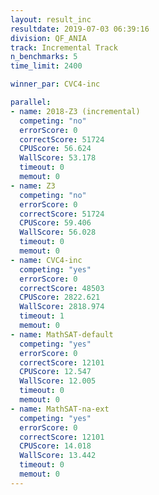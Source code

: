 ```yaml
---
layout: result_inc
resultdate: 2019-07-03 06:39:16
division: QF_ANIA
track: Incremental Track
n_benchmarks: 5
time_limit: 2400

winner_par: CVC4-inc

parallel:
- name: 2018-Z3 (incremental)
  competing: "no"
  errorScore: 0
  correctScore: 51724
  CPUScore: 56.624
  WallScore: 53.178
  timeout: 0
  memout: 0
- name: Z3
  competing: "no"
  errorScore: 0
  correctScore: 51724
  CPUScore: 59.406
  WallScore: 56.028
  timeout: 0
  memout: 0
- name: CVC4-inc
  competing: "yes"
  errorScore: 0
  correctScore: 48503
  CPUScore: 2822.621
  WallScore: 2818.974
  timeout: 1
  memout: 0
- name: MathSAT-default
  competing: "yes"
  errorScore: 0
  correctScore: 12101
  CPUScore: 12.547
  WallScore: 12.005
  timeout: 0
  memout: 0
- name: MathSAT-na-ext
  competing: "yes"
  errorScore: 0
  correctScore: 12101
  CPUScore: 14.018
  WallScore: 13.442
  timeout: 0
  memout: 0
---
```

